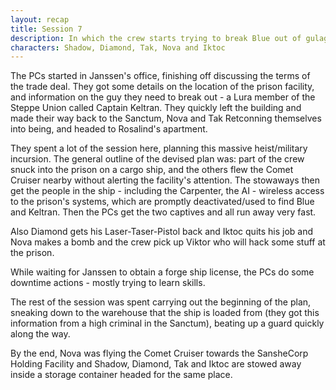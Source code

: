 ```yaml
---
layout: recap
title: Session 7
description: In which the crew starts trying to break Blue out of gulag
characters: Shadow, Diamond, Tak, Nova and Iktoc
---
```

The PCs started in Janssen's office, finishing off discussing the terms of the trade deal. They got some details on the location of the prison facility, and information on the guy they need to break out - a Lura member of the Steppe Union called Captain Keltran. They quickly left the building and made their way back to the Sanctum, Nova and Tak Retconning themselves into being, and headed to Rosalind's apartment. 

They spent a lot of the session here, planning this massive heist/military incursion. The general outline of the devised plan was: part of the crew snuck into the prison on a cargo ship, and the others flew the Comet Cruiser nearby without alerting the facility's attention. The stowaways then get the people in the ship - including the Carpenter, the AI - wireless access to the prison's systems, which are promptly deactivated/used to find Blue and Keltran. Then the PCs get the two captives and all run away very fast.

Also Diamond gets his Laser-Taser-Pistol back and Iktoc quits his job and Nova makes a bomb and the crew pick up Viktor who will hack some stuff at the prison.

While waiting for Janssen to obtain a forge ship license, the PCs do some downtime actions - mostly trying to learn skills.

The rest of the session was spent carrying out the beginning of the plan, sneaking down to the warehouse that the ship is loaded from (they got this information from a high criminal in the Sanctum), beating up a guard quickly along the way. 

By the end, Nova was flying the Comet Cruiser towards the SansheCorp Holding Facility and Shadow, Diamond, Tak and Iktoc are stowed away inside a storage container headed for the same place.